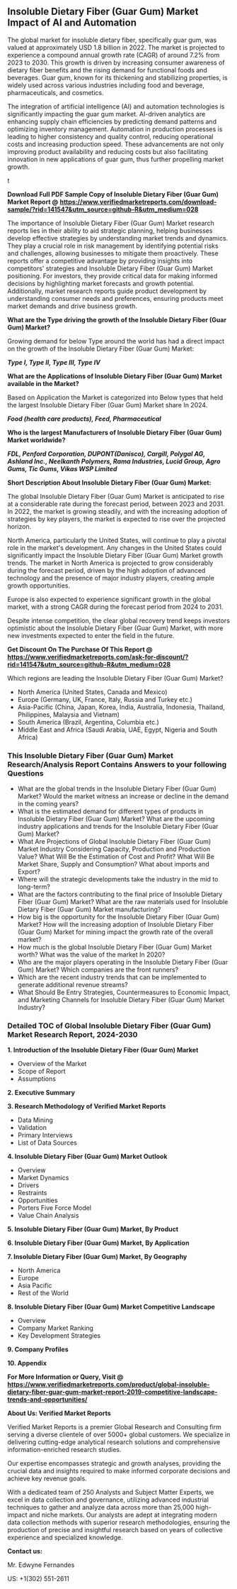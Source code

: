 <h2>Insoluble Dietary Fiber (Guar Gum) Market Impact of AI and Automation</h2><p>The global market for insoluble dietary fiber, specifically guar gum, was valued at approximately USD 1.8 billion in 2022. The market is projected to experience a compound annual growth rate (CAGR) of around 7.2% from 2023 to 2030. This growth is driven by increasing consumer awareness of dietary fiber benefits and the rising demand for functional foods and beverages. Guar gum, known for its thickening and stabilizing properties, is widely used across various industries including food and beverage, pharmaceuticals, and cosmetics.</p><p>The integration of artificial intelligence (AI) and automation technologies is significantly impacting the guar gum market. AI-driven analytics are enhancing supply chain efficiencies by predicting demand patterns and optimizing inventory management. Automation in production processes is leading to higher consistency and quality control, reducing operational costs and increasing production speed. These advancements are not only improving product availability and reducing costs but also facilitating innovation in new applications of guar gum, thus further propelling market growth.</p>t</p><p id="" class=""><strong>Download Full PDF Sample Copy of Insoluble Dietary Fiber (Guar Gum) Market Report @ <a href="https://www.verifiedmarketreports.com/download-sample/?rid=141547&utm_source=github-R&utm_medium=028" target="_blank">https://www.verifiedmarketreports.com/download-sample/?rid=141547&utm_source=github-R&utm_medium=028</a></strong></p><p>The importance of&nbsp;Insoluble Dietary Fiber (Guar Gum) Market research reports lies in their ability to aid strategic planning, helping businesses develop effective strategies by understanding market trends and dynamics. They play a crucial role in risk management by identifying potential risks and challenges, allowing businesses to mitigate them proactively. These reports offer a competitive advantage by providing insights into competitors' strategies and Insoluble Dietary Fiber (Guar Gum) Market positioning. For investors, they provide critical data for making informed decisions by highlighting market forecasts and growth potential. Additionally, market research reports guide product development by understanding consumer needs and preferences, ensuring products meet market demands and drive business growth.</p><p><strong>What are the&nbsp;Type driving the growth of the Insoluble Dietary Fiber (Guar Gum) Market?</strong></p><p id="" class="">Growing demand for below Type around the world has had a direct impact on the growth of the Insoluble Dietary Fiber (Guar Gum) Market:</p><em><strong>Type I, Type II, Type III, Type IV</strong></em></p><strong>What are the&nbsp;Applications&nbsp;of Insoluble Dietary Fiber (Guar Gum) Market available in the Market?</strong></p><p id="" class="">Based on Application the Market is categorized into Below types that held the largest Insoluble Dietary Fiber (Guar Gum) Market share In 2024.</p><em><strong>Food (health care products), Feed, Pharmaceutical</strong></em></p><strong>Who is the largest Manufacturers of Insoluble Dietary Fiber (Guar Gum) Market worldwide?</strong></p><p><em><strong>FDL, Penford Corporation, DUPONT(Danisco), Cargill, Polygal AG, Ashland Inc., Neelkanth Polymers, Rama Industries, Lucid Group, Agro Gums, Tic Gums, Vikas WSP Limited</strong></em></p><p id="" class=""><strong>Short Description About Insoluble Dietary Fiber (Guar Gum) Market:</strong></p><p>The global Insoluble Dietary Fiber (Guar Gum) Market is anticipated to rise at a considerable rate during the forecast period, between 2023 and 2031. In 2022, the market is growing steadily, and with the increasing adoption of strategies by key players, the market is expected to rise over the projected horizon.</p><p>North America, particularly the United States, will continue to play a pivotal role in the market's development. Any changes in the United States could significantly impact the Insoluble Dietary Fiber (Guar Gum) Market growth trends. The market in North America is projected to grow considerably during the forecast period, driven by the high adoption of advanced technology and the presence of major industry players, creating ample growth opportunities.</p><p>Europe is also expected to experience significant growth in the global market, with a strong CAGR during the forecast period from 2024 to 2031.</p><p>Despite intense competition, the clear global recovery trend keeps investors optimistic about the Insoluble Dietary Fiber (Guar Gum) Market, with more new investments expected to enter the field in the future.</p><p id="" class=""><strong>Get Discount On The Purchase Of This Report @ <a href="https://www.verifiedmarketreports.com/ask-for-discount/?rid=141547&utm_source=github-R&utm_medium=028" target="_blank">https://www.verifiedmarketreports.com/ask-for-discount/?rid=141547&utm_source=github-R&utm_medium=028</a></strong></p>Which regions are leading the Insoluble Dietary Fiber (Guar Gum) Market?</p><ul><li>North America (United States, Canada and Mexico)</li><li>Europe (Germany, UK, France, Italy, Russia and Turkey etc.)</li><li>Asia-Pacific (China, Japan, Korea, India, Australia, Indonesia, Thailand, Philippines, Malaysia and Vietnam)</li><li>South America (Brazil, Argentina, Columbia etc.)</li><li>Middle East and Africa (Saudi Arabia, UAE, Egypt, Nigeria and South Africa)</li></ul><h3 id="" class="">This Insoluble Dietary Fiber (Guar Gum) Market Research/Analysis Report Contains Answers to your following Questions</h3><ul><li>What are the global trends in the Insoluble Dietary Fiber (Guar Gum) Market? Would the market witness an increase or decline in the demand in the coming years?</li><li>What is the estimated demand for different types of products in Insoluble Dietary Fiber (Guar Gum) Market? What are the upcoming industry applications and trends for the Insoluble Dietary Fiber (Guar Gum) Market?</li><li>What Are Projections of Global Insoluble Dietary Fiber (Guar Gum) Market Industry Considering Capacity, Production and Production Value? What Will Be the Estimation of Cost and Profit? What Will Be Market Share, Supply and Consumption? What about imports and Export?</li><li>Where will the strategic developments take the industry in the mid to long-term?</li><li>What are the factors contributing to the final price of Insoluble Dietary Fiber (Guar Gum) Market? What are the raw materials used for Insoluble Dietary Fiber (Guar Gum) Market manufacturing?</li><li>How big is the opportunity for the Insoluble Dietary Fiber (Guar Gum) Market? How will the increasing adoption of Insoluble Dietary Fiber (Guar Gum) Market for mining impact the growth rate of the overall market?</li><li>How much is the global Insoluble Dietary Fiber (Guar Gum) Market worth? What was the value of the market In 2020?</li><li>Who are the major players operating in the Insoluble Dietary Fiber (Guar Gum) Market? Which companies are the front runners?</li><li>Which are the recent industry trends that can be implemented to generate additional revenue streams?</li><li>What Should Be Entry Strategies, Countermeasures to Economic Impact, and Marketing Channels for Insoluble Dietary Fiber (Guar Gum) Market Industry?</li></ul><h3 id="" class="">Detailed TOC of Global Insoluble Dietary Fiber (Guar Gum) Market Research Report, 2024-2030</h3><p id="" class=""><strong>1. Introduction of the Insoluble Dietary Fiber (Guar Gum) Market</strong></p><ul><li>Overview of the Market</li><li>Scope of Report</li><li>Assumptions</li></ul><p id="" class=""><strong>2. Executive Summary</strong></p><p id="" class=""><strong>3. Research Methodology of Verified Market Reports</strong></p><ul><li>Data Mining</li><li>Validation</li><li>Primary Interviews</li><li>List of Data Sources</li></ul><p id="" class=""><strong>4. Insoluble Dietary Fiber (Guar Gum) Market Outlook</strong></p><ul><li>Overview</li><li>Market Dynamics</li><li>Drivers</li><li>Restraints</li><li>Opportunities</li><li>Porters Five Force Model</li><li>Value Chain Analysis</li></ul><p id="" class=""><strong>5. Insoluble Dietary Fiber (Guar Gum) Market, By Product</strong></p><p id="" class=""><strong>6. Insoluble Dietary Fiber (Guar Gum) Market, By Application</strong></p><p id="" class=""><strong>7. Insoluble Dietary Fiber (Guar Gum) Market, By Geography</strong></p><ul><li>North America</li><li>Europe</li><li>Asia Pacific</li><li>Rest of the World</li></ul><p id="" class=""><strong>8. Insoluble Dietary Fiber (Guar Gum) Market Competitive Landscape</strong></p><ul><li>Overview</li><li>Company Market Ranking</li><li>Key Development Strategies</li></ul><p id="" class=""><strong>9. Company Profiles</strong></p><p id="" class=""><strong>10. Appendix</strong></p><p id="" class=""><strong>For More Information or Query, Visit @ <a href="https://www.verifiedmarketreports.com/product/global-insoluble-dietary-fiber-guar-gum-market-report-2019-competitive-landscape-trends-and-opportunities/" target="_blank">https://www.verifiedmarketreports.com/product/global-insoluble-dietary-fiber-guar-gum-market-report-2019-competitive-landscape-trends-and-opportunities/</a></strong></p><p id="" class=""><strong>About Us: Verified Market Reports</strong></p><p id="" class="">Verified Market Reports is a premier Global Research and Consulting firm serving a diverse clientele of over 5000+ global customers. We specialize in delivering cutting-edge analytical research solutions and comprehensive information-enriched research studies.</p><p id="" class="">Our expertise encompasses strategic and growth analyses, providing the crucial data and insights required to make informed corporate decisions and achieve key revenue goals.</p><p id="" class="">With a dedicated team of 250 Analysts and Subject Matter Experts, we excel in data collection and governance, utilizing advanced industrial techniques to gather and analyze data across more than 25,000 high-impact and niche markets. Our analysts are adept at integrating modern data collection methods with superior research methodologies, ensuring the production of precise and insightful research based on years of collective experience and specialized knowledge.</p><p id="" class=""><strong>Contact us:</strong></p><p id="" class="">Mr. Edwyne Fernandes</p><p id="" class="">US: +1(302) 551-2611</p>